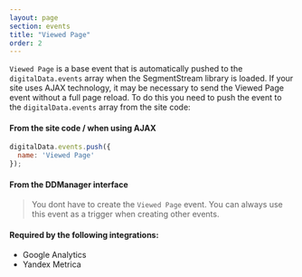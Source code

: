 ```yaml
---
layout: page
section: events
title: "Viewed Page"
order: 2
---
```

`Viewed Page` is a base event that is automatically pushed to the `digitalData.events` array  when the SegmentStream library is loaded. If your site uses AJAX technology, it may be necessary to send the Viewed Page event without a full page reload. To do this you need to push the event to the `digitalData.events` array from the site code:
#### From the site code / when using AJAX
```javascript
digitalData.events.push({
  name: 'Viewed Page'
});
```
#### From the DDManager interface
> You dont have to create the `Viewed Page` event. You can always use this event as a trigger when creating other events.

#### Required by the following integrations:
* Google Analytics
* Yandex Metrica
